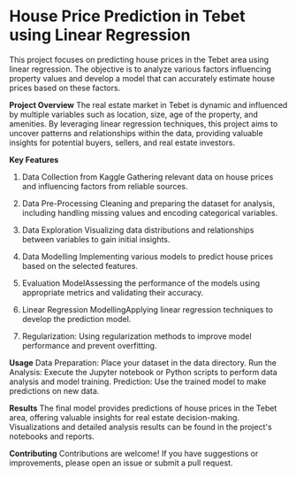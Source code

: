 # House Price Prediction in Tebet using Linear Regression
This project focuses on predicting house prices in the Tebet area using linear regression. The objective is to analyze various factors influencing property values and develop a model that can accurately estimate house prices based on these factors.

**Project Overview**
The real estate market in Tebet is dynamic and influenced by multiple variables such as location, size, age of the property, and amenities. By leveraging linear regression techniques, this project aims to uncover patterns and relationships within the data, providing valuable insights for potential buyers, sellers, and real estate investors.

**Key Features**
1. Data Collection from Kaggle
Gathering relevant data on house prices and influencing factors from reliable sources.

2. Data Pre-Processing
Cleaning and preparing the dataset for analysis, including handling missing values and encoding categorical variables.

3. Data Exploration
Visualizing data distributions and relationships between variables to gain initial insights.

5. Data Modelling
Implementing various models to predict house prices based on the selected features.

7. Evaluation ModelAssessing the performance of the models using appropriate metrics and validating their accuracy.

8. Linear Regression ModellingApplying linear regression techniques to develop the prediction model.
   
9. Regularization: Using regularization methods to improve model performance and prevent overfitting.

**Usage**
Data Preparation: Place your dataset in the data directory.
Run the Analysis: Execute the Jupyter notebook or Python scripts to perform data analysis and model training.
Prediction: Use the trained model to make predictions on new data.

**Results**
The final model provides predictions of house prices in the Tebet area, offering valuable insights for real estate decision-making. Visualizations and detailed analysis results can be found in the project's notebooks and reports.

**Contributing**
Contributions are welcome! If you have suggestions or improvements, please open an issue or submit a pull request.

